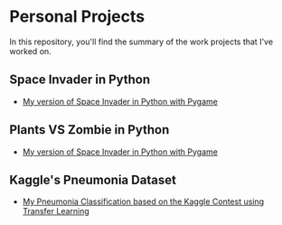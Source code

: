 # Personal Projects
In this repository, you'll find the summary of the work projects that I've worked on.

## Space Invader in Python
* [My version of Space Invader in Python with Pygame](https://github.com/vinniesun/Projects/tree/main/Personal%20Projects/Space%20Invader)

## Plants VS Zombie in Python
* [My version of Space Invader in Python with Pygame](https://github.com/vinniesun/Projects/tree/main/Personal%20Projects/Space%20Invader)

## Kaggle's Pneumonia Dataset
* [My Pneumonia Classification based on the Kaggle Contest using Transfer Learning](https://github.com/vinniesun/Projects/tree/main/Personal%20Projects/Pneumonia%20Classification)
